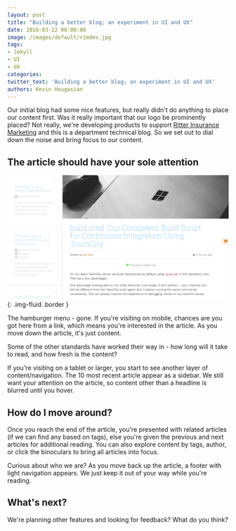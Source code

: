```yaml
---
layout: post
title: "Building a better blog; an experiment in UI and UX"
date: 2016-03-22 08:00:00
image: /images/default/rimdev.jpg
tags:
- Jekyll
- UI
- UX
categories:
twitter_text: 'Building a better blog; an experiment in UI and UX'
authors: Kevin Hougasian
---
```


Our initial blog had some nice features, but really didn't do anything to place our content first. Was it really important that our logo be prominently placed? Not really, we're developing products to support [Ritter Insurance Marketing](http://ritterim.com) and this is a department technical blog. So we set out to dial down the noise and bring focus to our content.

## The article should have your sole attention

![the new content-focused rimdev blog](/images/rimdev-blog-screenshot.jpg){: .img-fluid .border }

The hamburger menu - gone. If you're visiting on mobile, chances are you got here from a link, which means you're interested in the article. As you move down the article, it's just content.

Some of the other standards have worked their way in - how long will it take to read, and how fresh is the content?

If you're visiting on a tablet or larger, you start to see another layer of content/navigation. The 10 most recent article appear as a sidebar. We still want your attention on the article, so content other than a headline is blurred until you hover.

## How do I move around?

Once you reach the end of the article, you're presented with related articles (if we can find any based on tags), else you're given the previous and next articles for additional reading. You can also explore  content by tags, author, or click the binoculars to bring all articles into focus.

Curious about who we are? As you move back up the article, a footer with light navigation appears. We just keep it out of your way while you're reading.

## What's next?

We're planning other features and looking for feedback? What do you think?
